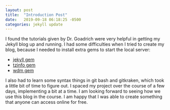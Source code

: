 ```yaml
---
layout: post
title:  "Introduction Post"
date:   2019-09-18 06:18:25 -0500
categories: jekyll update
---
```

I found the tutorials given by Dr. Goadrich were very helpful in getting my Jekyll blog up and running. I had some difficulties when I tried to create my blog, because I needed to install extra gems to start the local server:


* [jekyll gem](https://rubygems.org/gems/jekyll/versions/3.8.5)
* [tzinfo gem](https://www.rubydoc.info/gems/tzinfo/file/README.md)
* [wdm gem](https://pekalicious.github.io/jekyll/2019/01/06/02-could-not-find-wdm.html)


 I also had to learn some syntax things in git bash and gitkraken, which took a little bit of time to figure out. I spaced my project over the course of a few days, implementing a bit at a time. I am looking forward to seeing how we use this blog in the course. I am happy that I was able to create something that anyone can access online for free.
